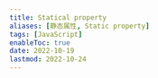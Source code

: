 ```yaml
---
title: Statical property
aliases: [静态属性, Static property]
tags: [JavaScript]
enableToc: true
date: 2022-10-19
lastmod: 2022-10-24
---
```

